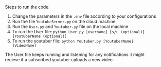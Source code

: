 Steps to run the code:

1. Change the parameters in the `.env` file according to your configurations
2. Run the file `YoutubeServer.py` on the cloud machine
3. Run the `User.py` and `Youtuber.py` file on the local machine
4. To run the User file: `python User.py [username] [s/u (optional)] [YoutuberName (optional)]`
5. To run the youtuber file: `python Youtuber.py [YoutuberName] [VideoName]`

The User file keeps running and listening for any notifications it might recieve if a subscribed youtuber uploads a new video
